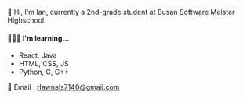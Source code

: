 
👋 Hi, I'm Ian, currently a 2nd-grade student at Busan Software Meister Highschool.


#### 👩🏻‍💻 I'm learning...

- React, Java
- HTML, CSS, JS
- Python, C, C++


📧 Email : rlawnals7140@gmail.com



